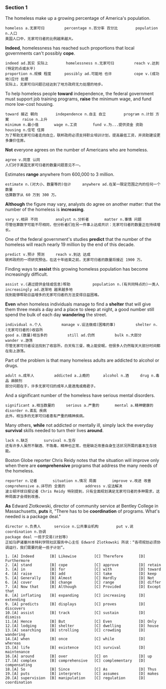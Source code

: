### Section 1



The homeless make up a growing percentage of America's population.

```
homeless a.无家可归			percentage n.百分率 百分比		population n.人口
美国人口中，无家可归者的比例越来越大。
```



**Indeed**, homelessness has reached such proportions that local governments can't possibly **cope**.

``` 
indeed ad.其实 实际上		homelessness n.无家可归			reach v.达到(特定的点或水平)
proportion n.规模 程度		possibly ad.可能地 也许			cope v.(成功地)应付 处理
实际上，无家可归问题已经达到了地方政府无力处理的地步。
```



To help homeless people **toward** independence, the federal government must support job training programs, **raise** the minimum wage, and fund more low-cost housing.

```
toward 接近 朝向		independence n.自主 自立		program n.计划 方案		 raise n.上升
minimum n.最小值		wage n.工资		fund v.为...提供资金 资助			housing n.住宅 住房
为了帮助无家可归者走向自立，联邦政府必须支持职业培训计划，提高最低工资，并资助建设更多廉价住房。
```



**Not** everyone agrees on the number of Americans who are homeless. 

```
agree v.同意 认同	
人们对于美国无家可归者的数量问题意见不一。
```



Estimates **range** anywhere from 600,000 to 3 million.

```
estimate n.(对大小、数量等的)估计		anywhere ad.在某一限定范围之内的任何一个数量
估算数字从 60 万到 300 万。
```



**Although** the figure may vary, analysts do agree on another matter: that the number of the homeless is **increasing**.

```
vary v.相异 不同		analyst n.分析者		matter n.事情 问题		
尽管估算数字可能不尽相同，但分析者们在另一件事上达成共识：无家可归者的数量正在持续增长。
```



One of the federal government's studies **predict** that the number of the homeless will reach nearly 19 million by the end of this decade.

```
predict v.预计 预测		reach v.到达 达成
联邦政府的一项研究预估，在这十年结束之前，无家可归者的数量将接近 1900 万。
```



Finding ways to **assist** this growing homeless population has become increasingly difficult. 

```
assist v.(通过提供金钱或信息)帮助			population n.(有共同特点的)一类人		
increasingly ad.逐渐地 越来越多地
找到能够帮助日益增多的无家可归者的方法变得日益困难。
```



**Even** when homeless individuals manage to find a **shelter** that will give them three meals a day and a place to sleep at night, a good number still spend the bulk of each day **wandering** the street.

```
individual n.个人			manage v.设法做成(困难的事)			shelter n.(无家可归者的)收容所
good a.(数量)相当多的			still ad.仍然			bulk n.大部分		wander v.游荡
尽管无家可归者设法找到了收容所，白天有三餐，晚上能安眠，但很多人仍然每天大部分时间都在街上游荡。
```



Part of the problem is that many homeless adults are addicted to alcohol or drugs. 

```
adult n.成年人			addicted a.上瘾的		alcohol n.酒		drug n.毒品 麻醉剂
部分问题在于，许多无家可归的成年人是酒鬼或瘾君子。
```



And a significant number of the homeless have serious mental disorders. 

```
significant a.相当数量的		serious a.严重的		mental a.精神健康的	  disorder n.紊乱 疾病
此外，相当多的无家可归者患有严重的精神疾病。
```



Many others, **while** not addicted or mentally ill, simply lack the everyday **survival** skills needed to turn their lives **around**.

```
lack n.缺乏		survival n.生存		
还有许多人虽然不酗酒、不吸毒，精神也正常，但是缺乏改善自身生活状况所需的基本生存技能。
```



Boston Globe reporter Chris Reidy notes that the situation will improve only when there are **comprehensive** programs that  address the many needs of the homeless.

```
reporter n.记者		situation n.情况 局面		improve v.改进 改善		
comprehensive a.详尽的 全面的			address v.设法解决
波士顿环球日报记者 Chris Reidy 特别提到，只有全面规划满足无家可归者的多种需求，这种局面才会得到改善。
```



**As** Edward Zlotkowski, director of community service at Bentley College in Massachusetts, **puts** it, "There has to be **coordination** of programs. What's needed is a package deal."

```
director n.负责人		service n.公共事业机构		put v.说			coordination n.协调
package deal 一揽子交易(计划等)
正如马萨诸塞州本特利学院社区服务中心主任 Edward Zlotkowski 所说：“各项规划必须协调运行，我们需要的是一揽子计划”。
```





```
1. [A] Indeed 		[B] Likewise 		[C] Therefore 		[D] Furthermore
2. [A] stand		[B] cope 			[C] approve 		[D] retain
3. [A] in			[B] for 			[C] with 			[D] toward
4. [A] raise		[B] add 			[C] take 			[D] keep
5. [A] Generally	[B] Almost 			[C] Hardly 			[D] Not
6. [A] cover		[B] change 			[C] range 			[D] differ
7. [A] Now that		[B] Although		[C] Provided 		[D] Except that
8. [A] inflating	[B] expanding 		[C] increasing 		[D] extending
9. [A] predicts		[B] displays 		[C] proves 			[D] discovers
10.[A] assist		[B] track 			[C] sustain 		[D] dismiss
11.[A] Hence		[B] But 			[C] Even 			[D] Only
12.[A] lodging		[B] shelter 		[C] dwelling 		[D] house
13.[A] searching	[B] strolling 		[C] crowding		[D] wandering
14.[A] when			[B] once 			[C] while 			[D] whereas
15.[A] life			[B] existence 		[C] survival	 	[D] maintenance
16.[A] around		[B] over 			[C] on 				[D] up
17.[A] complex		[B] comprehensive 	[C] complementary 	[D] compensating
18.[A] So			[B] Since 			[C] As 				[D] Thus
19.[A] puts			[B] interprets 		[C] assumes 		[D] makes
20.[A] supervision	[B] manipulation 	[C] regulation 		[D] coordination
```

